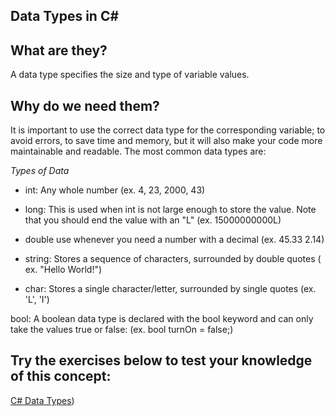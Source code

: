 ## Data Types in C#


## What are they?
A data type specifies the size and type of variable values.

## Why do we need them?
It is important to use the correct data type for the corresponding variable; to avoid errors, to save time and memory, but it will also make your code more maintainable and readable. The most common data types are:

*Types of Data* 

- int: Any whole number (ex. 4, 23, 2000, 43)

- long: This is used when int is not large enough to store the value. Note that you should end the value with an "L" (ex. 15000000000L)

- double use whenever you need a number with a decimal (ex. 45.33 2.14)

- string: Stores a sequence of characters, surrounded by double quotes ( ex. "Hello World!")

- char: Stores a single character/letter, surrounded by single quotes (ex. 'L', 'I')

bool: A boolean data type is declared with the bool keyword and can only take the values true or false: (ex. bool turnOn = false;)

## Try the exercises below to test your knowledge of this concept: 

[C# Data Types](https://www.juanantonioripoll.es/practice-exercises-c-sharp/practice-exercises-c-sharp-exercise-3-1-Char))


